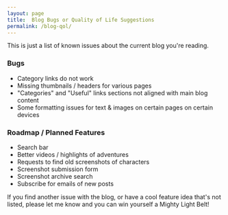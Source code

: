 ```yaml
---
layout: page
title:  Blog Bugs or Quality of Life Suggestions
permalink: /blog-qol/
---
```


This is just a list of known issues about the current blog you're reading.

### Bugs
- Category links do not work
- Missing thumbnails / headers for various pages
- "Categories" and "Useful" links sections not aligned with main blog content
- Some formatting issues for text & images on certain pages on certain devices


### Roadmap / Planned Features
- Search bar
- Better videos / highlights of adventures
- Requests to find old screenshots of characters
- Screenshot submission form
- Screenshot archive search
- Subscribe for emails of new posts


If you find another issue with the blog, or have a cool feature idea that's not listed, please let me know and you can win yourself a Mighty Light Belt!
